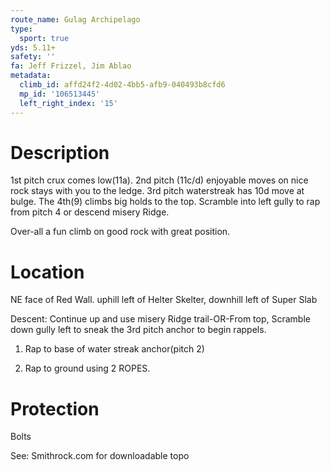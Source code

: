 ```yaml
---
route_name: Gulag Archipelago
type:
  sport: true
yds: 5.11+
safety: ''
fa: Jeff Frizzel, Jim Ablao
metadata:
  climb_id: affd24f2-4d02-4bb5-afb9-040493b8cfd6
  mp_id: '106513445'
  left_right_index: '15'
---
```

# Description
1st pitch crux comes low(11a).  2nd pitch (11c/d) enjoyable moves on nice rock stays with you to the ledge.  3rd pitch waterstreak has  10d move at bulge.  The 4th(9)  climbs big holds to the top.  Scramble into left gully to rap from pitch 4 or descend misery Ridge.

Over-all a fun climb on good rock with great position.

# Location
NE face of Red Wall. uphill left of Helter Skelter, downhill left of Super Slab

Descent: Continue up and use misery Ridge trail-OR-From top,  Scramble down gully left to sneak the 3rd pitch anchor to begin rappels.

1. Rap to base of water streak anchor(pitch 2)

2. Rap to ground using 2 ROPES.

# Protection
Bolts

See:   Smithrock.com for downloadable topo
